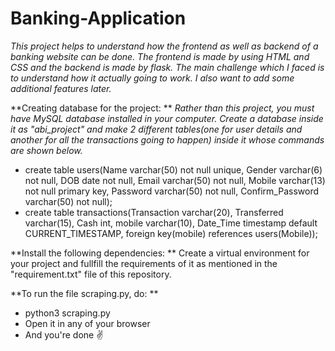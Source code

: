 # Banking-Application

*This project helps to understand how the frontend as well as backend of a banking website can be done. The frontend is made by using HTML and CSS and the backend is made by flask. The main challenge which I faced is to understand how it actually going to work. I also want to add some additional features later.*

**Creating database for the project: **
*Rather than this project, you must have MySQL database installed in your computer. Create a database inside it as "abi_project" and make 2 different tables(one for user details and another for all the transactions going to happen) inside it whose commands are shown below.*
- create table users(Name varchar(50) not null unique, Gender varchar(6) not null, DOB date not null, Email varchar(50) not null, Mobile varchar(13) not null primary key, Password varchar(50) not null, Confirm_Password varchar(50) not null);
- create table transactions(Transaction varchar(20), Transferred varchar(15), Cash int, mobile varchar(10), Date_Time timestamp default CURRENT_TIMESTAMP, foreign key(mobile) references users(Mobile));

**Install the following dependencies: **
Create a virtual environment for your project and fullfill the requirements of it as mentioned in the "requirement.txt" file of this repository.

**To run the file scraping.py, do: **
- python3 scraping.py
- Open it in any of your browser
- And you're done ✌️
